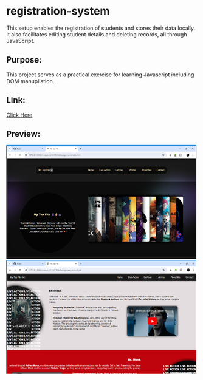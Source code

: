 # registration-system
This setup enables the registration of students and stores their data locally. <br>
It also facilitates editing student details and deleting records, all through JavaScript.


## Purpose:
This project serves as a practical exercise for learning Javascript including DOM manupilation.

## Link:


[Click Here](https://haikerwalabhishek.github.io/My-Top-Flix/)

## Preview:


<img src="https://github.com/haikerwalabhishek/My-Top-Flix/blob/main/preview1.png" height=300px width=500px>
<img src="https://github.com/haikerwalabhishek/My-Top-Flix/blob/main/preview2.png" height=300px width=500px>

